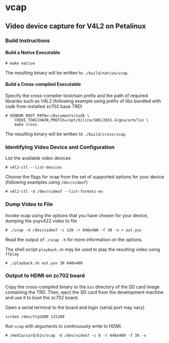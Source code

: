 # vcap
## Video device capture for V4L2 on Petalinux

### Build Instructions

#### Build a Native Executable
```console
# make native
```
The resulting binary will be written to `./build/native/vcap`.

#### Build a Cross-compiled Executable

Specify the cross-compiler toolchain prefix and the path of required libraries such as V4L2 (following example using prefix of libs bundled with xsdk from installed zc702 base TRD)
```console
# VENDOR_ROOT_PATH=~/Documents/xsdk \
    CROSS_TOOLCHAIN_PREFIX=/opt/Xilinx/SDK/2015.4/gnu/arm/lin \
    make cross
```
The resulting binary will be written to `./build/cross/vcap`.

### Identifying Video Device and Configuration

List the available video devices
```console
# v4l2-ctl --list-devices
```

Choose the flags for vcap from the set of supported options for your device (following examples using `/dev/video7`)
```console
# v4l2-ctl -d /dev/video7 --list-formats-ex
```

### Dump Video to File

Invoke vcap using the options that you have chosen for your device, dumping the yuyv422 video to file
```console
# ./vcap -d /dev/video7 -c 120 -r 640x480 -f 30 -o > out.yuv
```
Read the output of `./vcap -h` for more information on the options.

The shell script `playback.sh` may be used to play the resulting video using `ffplay`
```console
# ./playback.sh out.yuv 30 640x480
```

### Output to HDMI on zc702 board

Copy the cross-compiled binary to the `bin` directory of the SD card image containing the TRD. Then, eject the SD card from the development machine and use it to boot the zc702 board.

Open a serial terminal to the board and login (serial port may vary)
```console
screen /dev/ttyUSB0 115200
```

Run `vcap` with arguments to continuously write to HDMI.
```
# /media/card/bin/vcap -d /dev/video7 -c 0 -r 640x480 -f 30 -v
```
